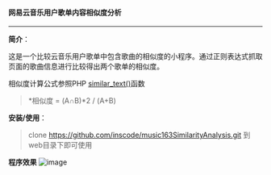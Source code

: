 #### 网易云音乐用户歌单内容相似度分析
---
**简介**：

这是一个比较云音乐用户歌单中包含歌曲的相似度的小程序。通过正则表达式抓取页面的歌曲信息进行比较得出两个歌单的相似度。

相似度计算公式参照PHP [similar_text()](http://php.net/manual/zh/function.similar-text.php)函数

>  *相似度 = (A∩B)*2 / (A+B)



**安装/使用**：

> clone https://github.com/inscode/music163SimilarityAnalysis.git 到web目录下即可使用

**程序效果**
![image](https://static.oschina.net/uploads/img/201611/28184148_rdMY.png)
